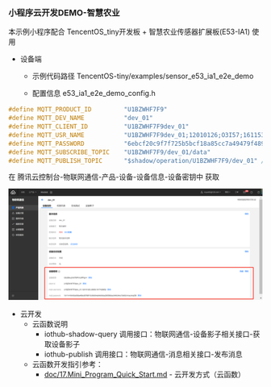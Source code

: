 ### 小程序云开发DEMO-智慧农业

本示例小程序配合 TencentOS_tiny开发板 + 智慧农业传感器扩展板(E53-IA1) 使用

+ 设备端
  + 示例代码路径
  TencentOS-tiny/examples/sensor_e53_ia1_e2e_demo

  + 配置信息 e53_ia1_e2e_demo_config.h
```c
#define MQTT_PRODUCT_ID         "U1BZWHF7F9"
#define MQTT_DEV_NAME           "dev_01"
#define MQTT_CLIENT_ID          "U1BZWHF7F9dev_01"
#define MQTT_USR_NAME           "U1BZWHF7F9dev_01;12010126;O3I57;1611533066"
#define MQTT_PASSWORD           "6ebcf20c9f7f725b5bcf18a85cc7a49479f489eea65946f92ba18a51a135c89e;hmacsha256"
#define MQTT_SUBSCRIBE_TOPIC    "U1BZWHF7F9/dev_01/data"
#define MQTT_PUBLISH_TOPIC      "$shadow/operation/U1BZWHF7F9/dev_01" // $shadow/operation/{MQTT_PRODUCT_ID}/{MQTT_DEV_NAME}
```
  在 腾讯云控制台-物联网通信-产品-设备-设备信息-设备密钥中 获取

  ![设备密钥](./miniprogram/images/mp_iothub_secret.png)

+ 云开发
  + 云函数说明
    + iothub-shadow-query 调用接口：物联网通信-设备影子相关接口-获取设备影子
    + iothub-publish 调用接口：物联网通信-消息相关接口-发布消息
  + 云函数开发指引参考：
    + [doc/17.Mini_Program_Quick_Start.md](https://github.com/Tencent/TencentOS-tiny/blob/master/doc/17.Mini_Program_Quick_Start.md) - 云开发方式（云函数） 